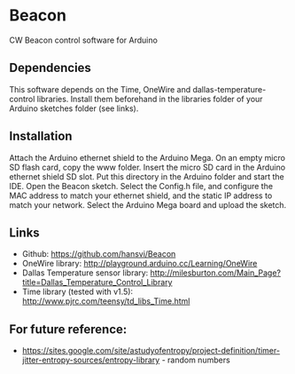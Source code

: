 # Beacon
CW Beacon control software for Arduino

## Dependencies
This software depends on the Time, OneWire and dallas-temperature-control libraries. Install them beforehand in the libraries folder of your Arduino sketches folder (see links).

## Installation
Attach the Arduino ethernet shield to the Arduino Mega.
On an empty micro SD flash card, copy the www folder. Insert the micro SD card in the Arduino ethernet shield SD slot.
Put this directory in the Arduino folder and start the IDE. Open the Beacon sketch.
Select the Config.h file, and configure the MAC address to match your ethernet shield, and the static IP address to match your network.
Select the Arduino Mega board and upload the sketch.


## Links
* Github: https://github.com/hansvi/Beacon
* OneWire library: http://playground.arduino.cc/Learning/OneWire
* Dallas Temperature sensor library: http://milesburton.com/Main_Page?title=Dallas_Temperature_Control_Library
* Time library (tested with v1.5): http://www.pjrc.com/teensy/td_libs_Time.html

## For future reference:
* https://sites.google.com/site/astudyofentropy/project-definition/timer-jitter-entropy-sources/entropy-library - random numbers
